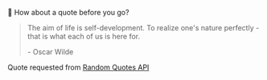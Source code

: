 📣 How about a quote before you go?

> The aim of life is self-development. To realize one's nature perfectly - that is what each of us is here for.
>
> <p>- Oscar Wilde</p>

Quote requested from [Random Quotes API](https://github.com/lukePeavey/quotable)
